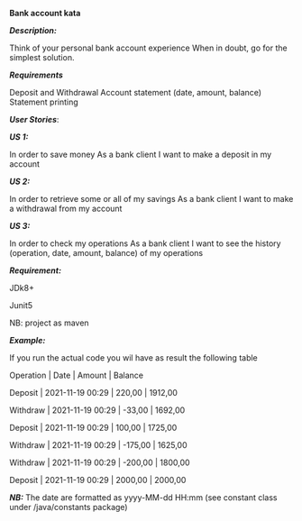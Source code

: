 **Bank account kata**

_**Description:**_

Think of your personal bank account experience When in doubt, go for the simplest
solution.


**_Requirements_**

Deposit and Withdrawal Account statement (date, amount, balance) Statement printing

**_User Stories_**:

**_US 1:_**

In order to save money
As a bank client
I want to make a deposit in my account

**_US 2:_**

In order to retrieve some or all of my savings
As a bank client
I want to make a withdrawal from my account

**_US 3:_**

In order to check my operations
As a bank client
I want to see the history (operation, date, amount, balance) of my operations

**_Requirement:_**

JDk8+

Junit5

NB: project as maven


**_Example:_**

If you run the actual code you wil have as result the following table

Operation | Date             | Amount | Balance

Deposit | 2021-11-19 00:29 | 220,00 | 1912,00

Withdraw | 2021-11-19 00:29 | -33,00 | 1692,00

Deposit | 2021-11-19 00:29 | 100,00 | 1725,00

Withdraw | 2021-11-19 00:29 | -175,00 | 1625,00

Withdraw | 2021-11-19 00:29 | -200,00 | 1800,00

Deposit | 2021-11-19 00:29 | 2000,00 | 2000,00


**_NB:_** The date are formatted as yyyy-MM-dd HH:mm (see constant class under /java/constants package)